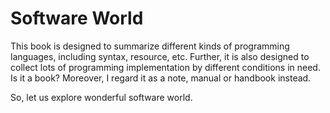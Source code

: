 # Software World

This book is designed to summarize different kinds of programming languages, including syntax, resource, etc. Further, it is also designed to collect lots of programming implementation by different conditions in need. Is it a book? Moreover, I regard it as a note, manual or handbook instead.

So, let us explore wonderful software world.
